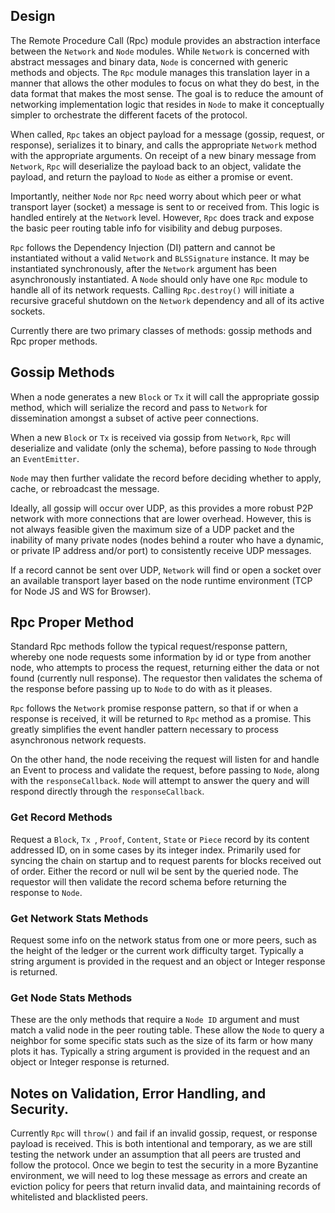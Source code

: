 ## Design

The Remote Procedure Call (Rpc) module provides an abstraction interface between the `Network` and `Node` modules. While `Network` is concerned with abstract messages and binary data, `Node` is concerned with generic methods and objects. The `Rpc` module manages this translation layer in a manner that allows the other modules to focus on what they do best, in the data format that makes the most sense. The goal is to reduce the amount of networking implementation logic that resides in `Node` to make it conceptually simpler to orchestrate the different facets of the protocol.

When called, `Rpc` takes an object payload for a message (gossip, request, or response), serializes it to binary, and calls the appropriate `Network` method with the appropriate arguments. On receipt of a new binary message from `Network`, `Rpc` will deserialize the payload back to an object, validate the payload, and return the payload to `Node` as either a promise or event.

Importantly, neither `Node` nor `Rpc` need worry about which peer or what transport layer (socket) a message is sent to or received from. This logic is handled entirely at the `Network` level. However, `Rpc` does track and expose the basic peer routing table info for visibility and debug purposes.

`Rpc` follows the Dependency Injection (DI) pattern and cannot be instantiated without a valid `Network` and `BLSSignature` instance. It may be instantiated synchronously, after the `Network` argument has been asynchronously instantiated. A `Node` should only have one `Rpc` module to handle all of its network requests. Calling `Rpc.destroy()` will initiate a recursive graceful shutdown on the `Network` dependency and all of its active sockets.

Currently there are two primary classes of methods: gossip methods and Rpc proper methods.

## Gossip Methods

When a node generates a new `Block` or `Tx` it will call the appropriate gossip method, which will serialize the record and pass to `Network` for dissemination amongst a subset of active peer connections.

When a new `Block` or `Tx` is received via gossip from `Network`, `Rpc` will deserialize and validate (only the schema), before passing to `Node` through an `EventEmitter`.

`Node` may then further validate the record before deciding whether to apply, cache, or rebroadcast the message.

Ideally, all gossip will occur over UDP, as this provides a more robust P2P network with more connections that are lower overhead. However, this is not always feasible given the maximum size of a UDP packet and the inability of many private nodes (nodes behind a router who have a dynamic, or private IP address and/or port) to consistently receive UDP messages.

If a record cannot be sent over UDP, `Network` will find or open a socket over an available transport layer based on the node runtime environment (TCP for Node JS and WS for Browser).

## Rpc Proper Method

Standard Rpc methods follow the typical request/response pattern, whereby one node requests some information by id or type from another node, who attempts to process the request, returning either the data or not found (currently null response). The requestor then validates the schema of the response before passing up to `Node` to do with as it pleases.

`Rpc` follows the `Network` promise response pattern, so that if or when a response is received, it will be returned to `Rpc` method as a promise. This greatly simplifies the event handler pattern necessary to process asynchronous network requests.

On the other hand, the node receiving the request will listen for and handle an Event to process and validate the request, before passing to `Node`, along with the `responseCallback`. `Node` will attempt to answer the query and will respond directly through the `responseCallback`.

### Get Record Methods

Request a `Block`, `Tx `, `Proof`, `Content`, `State` or `Piece` record by its content addressed ID, on in some cases by its integer index. Primarily used for syncing the chain on startup and to request parents for blocks received out of order. Either the record or null wil be sent by the queried node. The requestor will then validate the record schema before returning the response to `Node`.

### Get Network Stats Methods

Request some info on the network status from one or more peers, such as the height of the ledger or the current work difficulty target. Typically a string argument is provided in the request and an object or Integer response is returned.

### Get Node Stats Methods

These are the only methods that require a `Node ID` argument and must match a valid node in the peer routing table. These allow the `Node` to query a neighbor for some specific stats such as the size of its farm or how many plots it has. Typically a string argument is provided in the request and an object or Integer response is returned.

## Notes on Validation, Error Handling, and Security.

Currently `Rpc` will `throw()` and fail if an invalid gossip, request, or response payload is received. This is both intentional and temporary, as we are still testing the network under an assumption that all peers are trusted and follow the protocol. Once we begin to test the security in a more Byzantine environment, we will need to log these message as errors and create an eviction policy for peers that return invalid data, and maintaining records of whitelisted and blacklisted peers.

